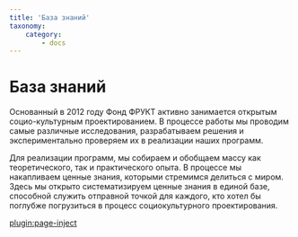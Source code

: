 ```yaml
---
title: 'База знаний'
taxonomy:
    category:
        - docs
---
```


# База знаний

Основанный в 2012 году Фонд ФРУКТ активно занимается открытым социо-культурным проектированием. В процессе работы мы проводим самые различные исследования, разрабатываем решения и экспериментально проверяем их в реализации наших программ.

Для реализации программ, мы собираем и обобщаем массу как теоретического, так и практического опыта. В процессе мы накапливаем ценные знания, которыми стремимся делиться с миром. Здесь мы открыто систематизируем ценные знания в единой базе, способной служить отправной точкой для каждого, кто хотел бы поглубже погрузиться в процесс социокультурного проектирования.

[plugin:page-inject](/fresh)